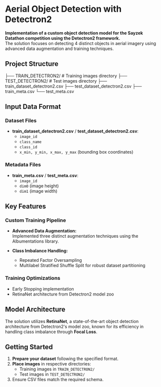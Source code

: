 # Aerial Object Detection with Detectron2

**Implementation of a custom object detection model for the Sayzek Datathon competition using the Detectron2 framework.**  
The solution focuses on detecting 4 distinct objects in aerial imagery using advanced data augmentation and training techniques.

## Project Structure

├── TRAIN_DETECTRON2/ # Training images directory
├── TEST_DETECTRON2/ # Test images directory
├── train_dataset_detectron2.csv
├── test_dataset_detectron2.csv
├── train_meta.csv
└── test_meta.csv

## Input Data Format

### Dataset Files

- **train_dataset_detectron2.csv** / **test_dataset_detectron2.csv**:
  - `image_id`
  - `class_name`
  - `class_id`
  - `x_min, y_min, x_max, y_max` (bounding box coordinates)

### Metadata Files

- **train_meta.csv** / **test_meta.csv**:
  - `image_id`
  - `dim0` (image height)
  - `dim1` (image width)

## Key Features

### Custom Training Pipeline

- **Advanced Data Augmentation:**  
  Implemented three distinct augmentation techniques using the Albumentations library.
  
- **Class Imbalance Handling:**
  - Repeated Factor Oversampling
  - Multilabel Stratified Shuffle Split for robust dataset partitioning

### Training Optimizations

- Early Stopping implementation  
- RetinaNet architecture from Detectron2 model zoo

## Model Architecture

The solution utilizes **RetinaNet**, a state-of-the-art object detection architecture from Detectron2's model zoo, known for its efficiency in handling class imbalance through **Focal Loss**.

## Getting Started

1. **Prepare your dataset** following the specified format.
2. **Place images** in respective directories:
   - Training images in `TRAIN_DETECTRON2/`
   - Test images in `TEST_DETECTRON2/`
3. Ensure CSV files match the required schema.
